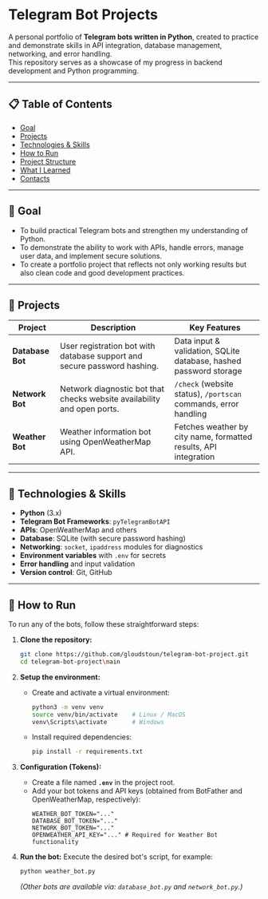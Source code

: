# Telegram Bot Projects

A personal portfolio of **Telegram bots written in Python**, created to practice and demonstrate skills in API integration, database management, networking, and error handling.  
This repository serves as a showcase of my progress in backend development and Python programming.

---

## 📋 Table of Contents

- [Goal](#goal)  
- [Projects](#projects)  
- [Technologies & Skills](#technologies--skills)  
- [How to Run](#how-to-run)  
- [Project Structure](#project-structure)  
- [What I Learned](#what-i-learned)  
- [Contacts](#contacts)  

---

## 🎯 Goal

- To build practical Telegram bots and strengthen my understanding of Python.  
- To demonstrate the ability to work with APIs, handle errors, manage user data, and implement secure solutions.  
- To create a portfolio project that reflects not only working results but also clean code and good development practices.  

---

## 🤖 Projects

| Project         | Description                                                                 | Key Features |
|-----------------|-----------------------------------------------------------------------------|--------------|
| **Database Bot** | User registration bot with database support and secure password hashing.    | Data input & validation, SQLite database, hashed password storage |
| **Network Bot**  | Network diagnostic bot that checks website availability and open ports.     | `/check` (website status), `/portscan` commands, error handling |
| **Weather Bot**  | Weather information bot using OpenWeatherMap API.                          | Fetches weather by city name, formatted results, API integration |

---

## 🧰 Technologies & Skills

- **Python** (3.x)  
- **Telegram Bot Frameworks**: `pyTelegramBotAPI`  
- **APIs**: OpenWeatherMap and others  
- **Database**: SQLite (with secure password hashing)  
- **Networking**: `socket`, `ipaddress` modules for diagnostics  
- **Environment variables** with `.env` for secrets  
- **Error handling** and input validation  
- **Version control**: Git, GitHub  

---


## 🚀 How to Run

To run any of the bots, follow these straightforward steps:

1.  **Clone the repository:**
    ```bash
    git clone https://github.com/gloudstoun/telegram-bot-project.git
    cd telegram-bot-project\main
    ```

2.  **Setup the environment:**
    * Create and activate a virtual environment:
        ```bash
        python3 -m venv venv
        source venv/bin/activate    # Linux / MacOS
        venv\Scripts\activate       # Windows
        ```
    * Install required dependencies:
        ```bash
        pip install -r requirements.txt
        ```

3.  **Configuration (Tokens):**
    * Create a file named **`.env`** in the project root.
    * Add your bot tokens and API keys (obtained from BotFather and OpenWeatherMap, respectively):
        ```
        WEATHER_BOT_TOKEN="..."
        DATABASE_BOT_TOKEN="..."
        NETWORK_BOT_TOKEN="..."
        OPENWEATHER_API_KEY="..." # Required for Weather Bot functionality
        ```

4.  **Run the bot:**
    Execute the desired bot's script, for example:
    ```bash
    python weather_bot.py
    ```
    *(Other bots are available via: `database_bot.py` and `network_bot.py`.)*
